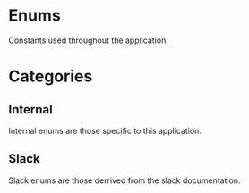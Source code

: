 # Enums
Constants used throughout the application.

# Categories

## Internal
Internal enums are those specific to this application.

## Slack
Slack enums are those derrived from the slack documentation.

